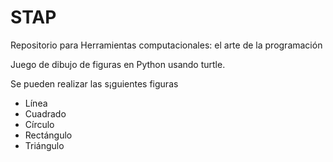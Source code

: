 # STAP
Repositorio para Herramientas computacionales: el arte de la programación

Juego de dibujo de figuras en Python usando turtle. 

Se pueden realizar las s¡guientes figuras
- Línea
- Cuadrado
- Círculo
- Rectángulo
- Triángulo